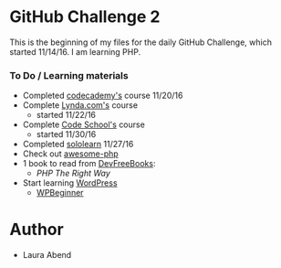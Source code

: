 # GitHub Challenge 2

This is the beginning of my files for the daily GitHub Challenge, which started 11/14/16. I am learning PHP.

### To Do / Learning materials
- Completed [codecademy's](https://www.codecademy.com/learn) course 11/20/16
- Complete [Lynda.com's](https://www.lynda.com/PHP-training-tutorials/282-0.html) course
    - started 11/22/16
- Complete [Code School's](http://campus.codeschool.com/courses/try-php/contents) course
    - started 11/30/16
- Completed [sololearn](https://www.sololearn.com/Course/PHP/) 11/27/16
- Check out [awesome-php](https://github.com/ziadoz/awesome-php)
- 1 book to read from [DevFreeBooks](https://devfreebooks.github.io/php/):
    - *PHP The Right Way*
- Start learning [WordPress](https://codex.wordpress.org/)
    - [WPBeginner](http://www.wpbeginner.com/beginners-guide/how-to-learn-wordpress-for-free-in-a-week-or-less/)
# Author
- Laura Abend
